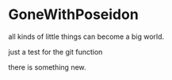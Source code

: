 # GoneWithPoseidon
all kinds of little things can become a big world.


just a test for the git function


there is something new.

